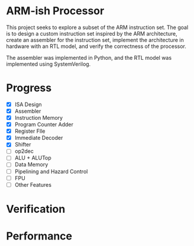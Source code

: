 # ARM-ish Processor
This project seeks to explore a subset of the ARM instruction set. The goal is to design a custom instruction set inspired by the ARM architecture, create an assembler for the instruction set, implement the architecture in hardware with an RTL model, and verify the correctness of the processor.

The assembler was implemented in Python, and the RTL model was implemented using SystemVerilog.

# Progress
- [x] ISA Design
- [x] Assembler
- [x] Instruction Memory
- [x] Program Counter Adder
- [x] Register FIle
- [x] Immediate Decoder
- [x] Shifter
- [ ] op2dec
- [ ] ALU + ALUTop
- [ ] Data Memory
- [ ] Pipelining and Hazard Control
- [ ] FPU
- [ ] Other Features

# Verification

# Performance
